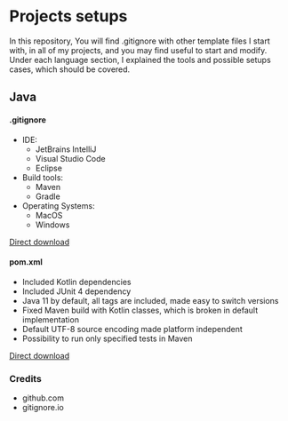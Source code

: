 # Projects setups
In this repository, You will find .gitignore with other template files I start with, in all of my projects, and you may find useful to start and modify.
Under each language section, I explained the tools and possible setups cases, which should be covered.
## Java
#### .gitignore
- IDE:
    - JetBrains IntelliJ
    - Visual Studio Code
    - Eclipse
- Build tools: 
    - Maven
    - Gradle
- Operating Systems:
    - MacOS
    - Windows

[Direct download](Java/.gitignore)

#### pom.xml
 - Included Kotlin dependencies
 - Included JUnit 4 dependency
 - Java 11 by default, all tags are included, made easy to switch versions
 - Fixed Maven build with Kotlin classes, which is broken in default implementation
 - Default UTF-8 source encoding made platform independent
 - Possibility to run only specified tests in Maven
 
 [Direct download](Java/pom.xml)

### Credits
 - github.com
 - gitignore.io